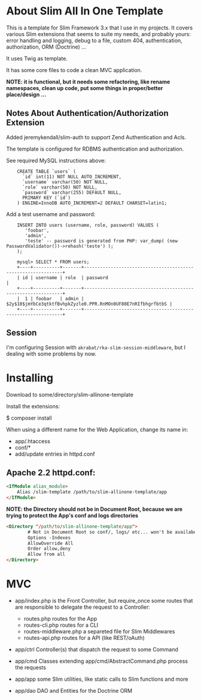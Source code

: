 # About Slim All In One Template

This is a template for Slim Framework 3.x that I use in my projects. It covers
various Slim extensions that seems to suite my needs, and probably yours: error handling and
logging, debug to a file, custom 404, authentication, authorization, ORM (Doctrine) ...

It uses Twig as template.

It has some core files to code a clean MVC application.

**NOTE: it is functional, but it needs some refactoring, like rename namespaces, clean up code, put some things in proper/better place/design ...**


## Notes About Authentication/Authorization Extension

Added jeremykendall/slim-auth to support Zend Authentication and Acls.

The template is configured for RDBMS authentication and authorization.

See required MySQL instructions above:

```mysql
    CREATE TABLE `users` (
      `id` int(11) NOT NULL AUTO_INCREMENT,
      `username` varchar(50) NOT NULL,
      `role` varchar(50) NOT NULL,
      `password` varchar(255) DEFAULT NULL,
      PRIMARY KEY (`id`)
    ) ENGINE=InnoDB AUTO_INCREMENT=2 DEFAULT CHARSET=latin1;
```

Add a test username and password:

```mysql    
    INSERT INTO users (username, role, password) VALUES (
       'foobar',
       'admin',
       'teste' -- password is generated from PHP: var_dump( (new PasswordValidator())->rehash('teste') );
    );
    
    mysql> SELECT * FROM users;
    +----+----------+-------+--------------------------------------------------------------+
    | id | username | role  | password                                                     |
    +----+----------+-------+--------------------------------------------------------------+
    |  1 | foobar   | admin | $2y$10$jmYbCe3qtktfBvhpkZyzle0.PPR.RnMOn0UF80E7nRIfbhgrfbtbS |
    +----+----------+-------+--------------------------------------------------------------+
```

## Session

I'm configuring Session with `akrabat/rka-slim-session-middleware`, but I dealing with some problems by now.

# Installing

Download to some/directory/slim-allinone-template

Install the extensions:

$ composer install

When using a different name for the Web Application, change its name in:

- app/.htaccess
- conf/*
- add/update entries in httpd.conf

## Apache 2.2 httpd.conf:

```html
<IfModule alias_module>
    Alias /slim-template /path/to/slim-allinone-template/app
</IfModule>
```


**NOTE: the Directory should not be in Document Root, because we are trying to protect the App's conf and logs directories** 

```html
<Directory "/path/to/slim-allinone-template/app">
        # Not in Document Root so conf/, logs/ etc... won't be availabe via web server
        Options -Indexes
        AllowOverride All
        Order allow,deny
        Allow from all
</Directory>
```

# MVC

- app/index.php is the Front Controller, but require_once some routes that are responsible to delegate the request to a Controller:
    - routes.php routes for the App
    - routes-cli.php routes for a CLI
    - routes-middleware.php a separeted file for Slim Middlewares
    - routes-api.php routes for a API (like REST/oAuth) 

- app/ctrl Controller(s) that dispatch the request to some Command
- app/cmd Classes extending app/cmd/AbstractCommand.php process the requests
- app/app some Slim utilities, like static calls to Slim functions and more
- app/dao DAO and Entities for the Doctrine ORM